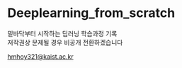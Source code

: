 # Deeplearning_from_scratch
밑바닥부터 시작하는 딥러닝 학습과정 기록 <br>
저작권상 문제될 경우 비공개 전환하겠습니다 <br>

hmhoy321@kaist.ac.kr
